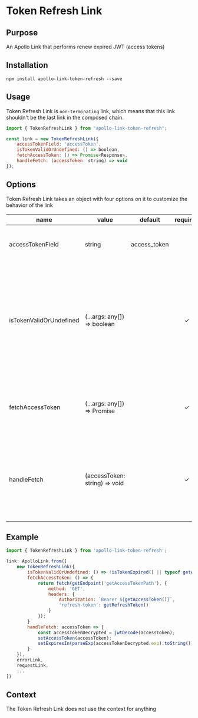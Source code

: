 # Token Refresh Link

## Purpose
An Apollo Link that performs renew expired JWT (access tokens)

## Installation

`npm install apollo-link-token-refresh --save`

## Usage
Token Refresh Link is `non-terminating` link, which means that this link shouldn't be the last link in the composed chain.

```js
import { TokenRefreshLink } from "apollo-link-token-refresh";

const link = new TokenRefreshLink({
	accessTokenField: 'accessToken',
	isTokenValidOrUndefined: () => boolean,
	fetchAccessToken: () => Promise<Response>,
	handleFetch: (accessToken: string) => void
});
```

## Options
Token Refresh Link takes an object with four options on it to customize the behavior of the link

|name|value|default|required|explanation|
|---|---|---|:---:|---|
|accessTokenField|string|access_token||This is a name of access token field in response
|isTokenValidOrUndefined|(...args: any[]) => boolean||✓|Indicates the current state of access token expiration. If token not yet expired or user doesn't have a token (guest) `true` should be returned|
|fetchAccessToken|(...args: any[]) => Promise<Response>||✓|Function covers fetch call with request fresh access token|
|handleFetch|(accessToken: string) => void||✓|Callback which receives a fresh token from Response. From here we can save token to the storage|

## Example
```js
import { TokenRefreshLink } from 'apollo-link-token-refresh';

link: ApolloLink.from([
	new TokenRefreshLink({
		isTokenValidOrUndefined: () => !isTokenExpired() || typeof getAccessToken() !== 'string'
		fetchAccessToken: () => {
			return fetch(getEndpoint('getAccessTokenPath'), {
				method: 'GET',
				headers: {
					Authorization: `Bearer ${getAccessToken()}`,
					'refresh-token': getRefreshToken()
				}
			});
		}
		handleFetch: accessToken => {
			const accessTokenDecrypted = jwtDecode(accessToken);
			setAccessToken(accessToken);
			setExpiresIn(parseExp(accessTokenDecrypted.exp).toString());
		}
	}),
	errorLink,
	requestLink,
	...
])
```

## Context
The Token Refresh Link does not use the context for anything
